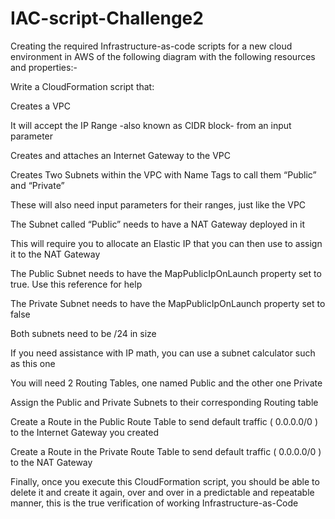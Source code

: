 # IAC-script-Challenge2
Creating the required Infrastructure-as-code scripts for a new cloud environment in AWS of the following diagram with the following resources and properties:-

Write a CloudFormation script that:


Creates a VPC

It will accept the IP Range -also known as CIDR block- from an input parameter

Creates and attaches an Internet Gateway to the VPC

Creates Two Subnets within the VPC with Name Tags to call them “Public” and “Private”

These will also need input parameters for their ranges, just like the VPC

The Subnet called “Public” needs to have a NAT Gateway deployed in it

This will require you to allocate an Elastic IP that you can then use to assign it to the NAT Gateway

The Public Subnet needs to have the MapPublicIpOnLaunch property set to true. Use this reference for help

The Private Subnet needs to have the MapPublicIpOnLaunch property set to false

Both subnets need to be /24 in size

If you need assistance with IP math, you can use a subnet calculator such as this one

You will need 2 Routing Tables, one named Public and the other one Private

Assign the Public and Private Subnets to their corresponding Routing table

Create a Route in the Public Route Table to send default traffic ( 0.0.0.0/0 ) to the Internet Gateway you created

Create a Route in the Private Route Table to send default traffic ( 0.0.0.0/0 ) to the NAT Gateway

Finally, once you execute this CloudFormation script, you should be able to delete it and create it again, over and over in a predictable and repeatable manner, this is the true verification of working Infrastructure-as-Code
